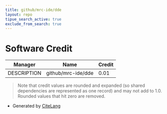 ```yaml
---
title: github/mrc-ide/dde
layout: repo
tipue_search_active: true
exclude_from_search: true
---
```

# Software Credit

|Manager|Name|Credit|
|-------|----|------|
|DESCRIPTION|github/mrc-ide/dde|0.01|


> Note that credit values are rounded and expanded (so shared dependencies are represented as one record) and may not add to 1.0. Rounded values that hit zero are removed.


- Generated by [CiteLang](https://github.com/vsoch/citelang)
